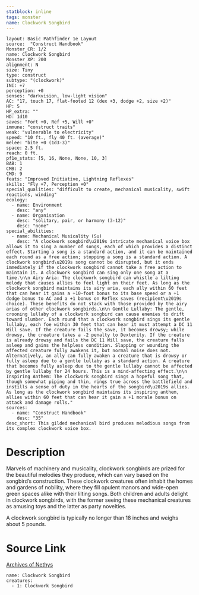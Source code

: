 ```yaml
---
statblock: inline
tags: monster
name: Clockwork Songbird
---
```

```statblock
layout: Basic Pathfinder 1e Layout
source:  "Construct Handbook"
Monster_CR: 1/2
name: Clockwork Songbird
Monster_XP: 200
alignment: N
size: Tiny
type: construct
subtype: "(clockwork)"
INI: +7
perception: +0
senses: "darkvision, low-light vision"
AC: "17, touch 17, flat-footed 12 (dex +3, dodge +2, size +2)"
HP: 5
HP_extra: ""
HD: 1d10
saves: "Fort +0, Ref +5, Will +0"
immune: "construct traits"
weak: "vulnerable to electricity"
speed: "10 ft., fly 40 ft. (average)"
melee: "bite +0 (1d3-3)"
space: 2.5 ft.
reach: 0 ft.
pf1e_stats: [5, 16, None, None, 10, 3]
BAB: 1
CMB: 2
CMD: 9
feats: "Improved Initiative, Lightning Reflexes"
skills: "Fly +7, Perception +0"
special_qualities: "difficult to create, mechanical musicality, swift reactions, winding"
ecology:
  - name: Environment
    desc: "any"
  - name: Organisation
    desc: "solitary, pair, or harmony (3-12)"
    desc: "none"
special_abilities:
  - name: Mechanical Musicality (Su)
    desc: "A clockwork songbird\u2019s intricate mechanical voice box allows it to sing a number of songs, each of which provides a distinct effect. Starting a song is a standard action, and it can be maintained each round as a free action; stopping a song is a standard action. A clockwork songbird\u2019s song cannot be disrupted, but it ends immediately if the clockwork songbird cannot take a free action to maintain it. A clockwork songbird can sing only one song at a time.\n\n Airy Aria: The clockwork songbird can whistle a lilting melody that causes allies to feel light on their feet. As long as the clockwork songbird maintains its airy aria, each ally within 60 feet that can hear it gains a +10-foot bonus to its base speed or a +1 dodge bonus to AC and a +1 bonus on Reflex saves (recipient\u2019s choice). These benefits do not stack with those provided by the airy arias of other clockwork songbirds.\n\n Gentle Lullaby: The gentle, crooning lullaby of a clockwork songbird can cause enemies to drift toward slumber. Each round that a clockwork songbird sings its gentle lullaby, each foe within 30 feet that can hear it must attempt a DC 11 Will save. If the creature fails the save, it becomes drowsy; while drowsy, the creature takes a -2 penalty to Dexterity. If the creature is already drowsy and fails the DC 11 Will save, the creature falls asleep and gains the helpless condition. Slapping or wounding the affected creature fully awakens it, but normal noise does not. Alternatively, an ally can fully awaken a creature that is drowsy or fully asleep due to a gentle lullaby as a standard action. A creature that becomes fully asleep due to the gentle lullaby cannot be affected by gentle lullaby for 24 hours. This is a mind-affecting effect.\n\n Inspiring Anthem: The clockwork songbird sings a hopeful song that, though somewhat piping and thin, rings true across the battlefield and instills a sense of duty in the hearts of the songbird\u2019s allies. As long as the clockwork songbird maintains its inspiring anthem, allies within 60 feet that can hear it gain a +1 morale bonus on attack and damage rolls."
sources:
  - name: "Construct Handbook"
    desc: "35"
desc_short: This gilded mechanical bird produces melodious songs from its complex clockwork voice box.
```
# Description
Marvels of machinery and musicality, clockwork songbirds are prized for the beautiful melodies they produce, which can vary based on the songbird’s construction. These clockwork creatures often inhabit the homes and gardens of nobility, where they fill opulent manors and wide-open green spaces alike with their lilting songs. Both children and adults delight in clockwork songbirds, with the former seeing these mechanical creatures as amusing toys and the latter as party novelties.

 A clockwork songbird is typically no longer than 18 inches and weighs about 5 pounds.
# Source Link
[Archives of Nethys](https://aonprd.com/MonsterDisplay.aspx?ItemName=Clockwork%20Songbird)
```encounter-table
name: Clockwork Songbird
creatures:
  - 1: Clockwork Songbird
```
